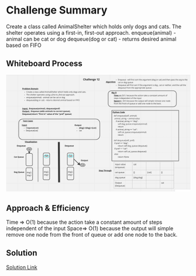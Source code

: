 # Challenge Summary
Create a class called AnimalShelter which holds only dogs and cats.
The shelter operates using a first-in, first-out approach.
enqueue(animal) - animal can be cat or dog
dequeue(dog or cat) - returns desired animal based on FIFO

## Whiteboard Process
![Whiteboard](./401CodeChallenge12.png)

## Approach & Efficiency
Time => O(1)  because the action take a constant amount of steps independent of the input
Space=>  O(1) because the output will simple remove one node from the front of queue or add one node to the back.

## Solution
[Solution Link](../../code_challenges/stack_queue_animal_shelter.py)
